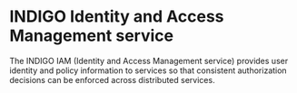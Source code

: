 # INDIGO Identity and Access Management service

The INDIGO IAM (Identity and Access Management service) provides user identity and policy information to services so that consistent authorization decisions can be enforced across distributed services.